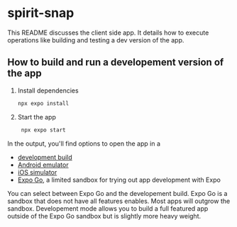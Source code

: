 # spirit-snap

This README discusses the client side app. It details how to execute operations
like building and testing a dev version of the app.

## How to build and run a developement version of the app

1. Install dependencies

   ```bash
   npx expo install
   ```

2. Start the app

   ```bash
    npx expo start
   ```

In the output, you'll find options to open the app in a

- [development build](https://docs.expo.dev/develop/development-builds/introduction/)
- [Android emulator](https://docs.expo.dev/workflow/android-studio-emulator/)
- [iOS simulator](https://docs.expo.dev/workflow/ios-simulator/)
- [Expo Go](https://expo.dev/go), a limited sandbox for trying out app development with Expo

You can select between Expo Go and the developement build. Expo Go is a sandbox
that does not have all features enables. Most apps will outgrow the sandbox.
Developement mode allows you to build a full featured app outside of the Expo
Go sandbox but is slightly more heavy weight.